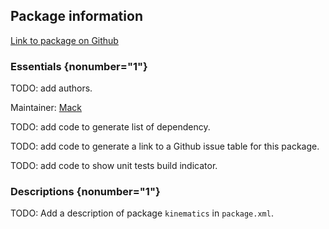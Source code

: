 <div id='kinematics-autogenerated' markdown='1'>


<!-- do not edit this file, autogenerated -->

## Package information 

[Link to package on Github](github:org=duckietown,repo=Software,path=f4-devel/kinematics,branch=andrea-config)

### Essentials {nonumber="1"}

TODO: add authors.

Maintainer: [Mack](mailto:mack@duckietown.org)

TODO: add code to generate list of dependency.

TODO: add code to generate a link to a Github issue table for this package.

TODO: add code to show unit tests build indicator.

### Descriptions {nonumber="1"}

TODO: Add a description of package `kinematics` in `package.xml`.



</div>

